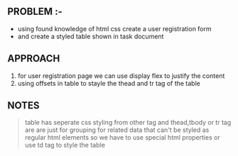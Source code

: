 ## PROBLEM :-
 - using found knowledge of html css create a user registration form
 - and create a styled table shown in task document

## APPROACH
 1. for user registration page we can use display flex to justify the content
 2. using offsets in table to stayle the thead and tr tag of the table

## NOTES 
 > table has seperate css styling from other tag and thead,tbody or tr tag are 
 > are just for grouping for related data that can't be styled as regular
 > html elements so we have to use special html properties or use
 > td tag to style the table
